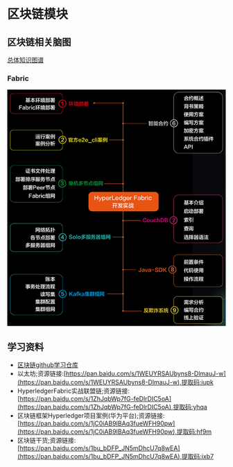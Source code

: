 # 区块链模块
## 区块链相关脑图
[总体知识图谱](https://www.processon.com/view/5a911cf2e4b064e9ddcaa9ed#map)
### Fabric
![Fabric图谱](image/fabric.jpg)
## 学习资料
* [区块链github学习仓库](https://github.com/itheima1/BlockChain.git)
* 以太坊;资源链接:[https://pan.baidu.com/s/1WEUYRSAUbyns8-DlmauJ-w](https://pan.baidu.com/s/1WEUYRSAUbyns8-DlmauJ-w),提取码:iupk
* HyperledgerFabric实战联盟链;资源链接:[https://pan.baidu.com/s/1ZhJqbWp7fG-feDlrDIC5oA](https://pan.baidu.com/s/1ZhJqbWp7fG-feDlrDIC5oA),提取码:yhqa
* 区块链框架Hyperledger项目案例(华为平台);资源链接:[https://pan.baidu.com/s/1jC0iAB9IBAq3fueWFH90pw](https://pan.baidu.com/s/1jC0iAB9IBAq3fueWFH90pw),提取码:hf9m
* 区块链干货;资源链接:[https://pan.baidu.com/s/1bu_bDFP_JN5mDhcU7q8wEA](https://pan.baidu.com/s/1bu_bDFP_JN5mDhcU7q8wEA),提取码:ixb7

